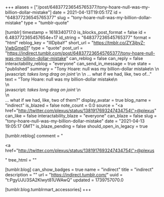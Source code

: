 +++
aliases = ["/post/648377236545765377/tony-hoare-null-was-my-billion-dollar-mistake"]
date = 2021-04-13T19:05:17Z
id = "648377236545765377"
slug = "tony-hoare-null-was-my-billion-dollar-mistake"
type = "tumblr-quote"

[tumblr]
timestamp = 1618340717.0
is_blocks_post_format = false
id = 6.483772365457654e+17
id_string = "648377236545765377"
format = "html"
reblog_key = "lllDpbaY"
short_url = "https://tmblr.co/ZY3jbyZ-VwbGme01"
type = "quote"
post_url = "https://indirect.tumblr.com/post/648377236545765377/tony-hoare-null-was-my-billion-dollar-mistake"
can_reblog = false
can_reply = false
interactability_reblog = "everyone"
can_send_in_message = true
state = "published"
summary = "Tony Hoare: null was my billion-dollar mistake\n \n javascript: *takes long drag on joint* \n \n … what if we had, like, two of..."
text = "Tony Hoare: null was my billion-dollar mistake\n<br/>\n<br/>javascript: *takes long drag on joint* \n<br/>\n<br/>&hellip; what if we had, like, two of them?"
display_avatar = true
blog_name = "indirect"
is_blazed = false
note_count = 0.0
source = "<a href=\"http://twitter.com/plexus/status/1381917693247434754\">@plexus</a>"
can_like = false
interactability_blaze = "everyone"
can_blaze = false
slug = "tony-hoare-null-was-my-billion-dollar-mistake"
date = "2021-04-13 19:05:17 GMT"
is_blaze_pending = false
should_open_in_legacy = true

[tumblr.reblog]
comment = "<p><a href=\"http://twitter.com/plexus/status/1381917693247434754\">@plexus</a></p>"
tree_html = ""

[tumblr.blog]
can_show_badges = true
name = "indirect"
title = "indirect"
description = ""
url = "https://indirect.tumblr.com/"
uuid = "t:PgyUJU3SA2Klwyt81UWAwQ"
updated = 1739757070.0

[tumblr.blog.tumblrmart_accessories]
+++
